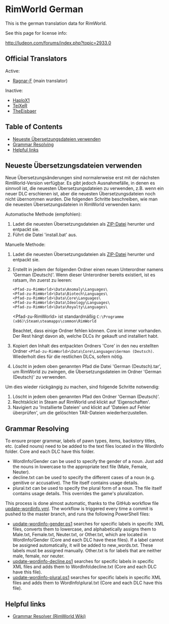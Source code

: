 RimWorld German
================

This is the german translation data for RimWorld.

See this page for license info:

http://ludeon.com/forums/index.php?topic=2933.0

Official Translators
--------------------
Active:
- [Ragnar-F](https://github.com/Ragnar-F) (main translator)

Inactive:
- [HaploX1](https://github.com/HaploX1)
- [TeiXeR](https://github.com/TeiXeR)
- [TheEisbaer](https://github.com/TheEisbaer)

Table of Contents
-----------------
- [Neueste Übersetzungsdateien verwenden](#neueste-übersetzungsdateien-verwenden)
- [Grammar Resolving](#grammar-resolving)
- [Helpful links](#helpful-links)

Neueste Übersetzungsdateien verwenden
-------------------------------------
Neue Übersetzungsänderungen sind normalerweise erst mit der nächsten RimWorld-Version verfügbar. Es gibt jedoch Ausnahmefälle, in denen es sinnvoll ist, die neuesten Übersetzungsdateien zu verwenden, z.B. wenn ein neuer DLC erschienen ist, aber die neuesten Übersetzungsdateien noch nicht übernommen wurden.
Die folgenden Schritte beschreiben, wie man die neuesten Übersetzungsdateien in RimWorld verwenden kann:

Automatische Methode (empfohlen):

1. Ladet die neuesten Übersetzungsdateien als [ZIP-Datei](https://github.com/Ludeon/RimWorld-de/archive/refs/heads/master.zip) herunter und entpackt sie.
2. Führt die Datei 'install.bat' aus.

Manuelle Methode:

1. Ladet die neuesten Übersetzungsdateien als [ZIP-Datei](https://github.com/Ludeon/RimWorld-de/archive/refs/heads/master.zip) herunter und entpackt sie.
2. Erstellt in jedem der folgenden Ordner einen neuen Unterordner namens 'German (Deutsch)'. Wenn dieser Unterordner bereits existiert, ist es ratsam, ihn zuerst zu leeren:
    ```
    <Pfad-zu-RimWorld>\Data\Anomaly\Languages\
    <Pfad-zu-RimWorld>\Data\Biotech\Languages\
    <Pfad-zu-RimWorld>\Data\Core\Languages\
    <Pfad-zu-RimWorld>\Data\Ideology\Languages\
    <Pfad-zu-RimWorld>\Data\Royalty\Languages\
    ```
    &lt;Pfad-zu-RimWorld&gt; ist standardmäßig ```C:\Programme (x86)\Steam\steamapps\common\RimWorld```
    
    Beachtet, dass einige Ordner fehlen können. Core ist immer vorhanden. Der Rest hängt davon ab, welche DLCs ihr gekauft und installiert habt. 
4. Kopiert den Inhalt des entpackten Ordners 'Core' in den neu erstellten Ordner ```<Pfad-zu-RimWorld>\Data\Core\Languages\German (Deutsch)```. Wiederholt dies für die restlichen DLCs, sofern nötig.
5. Löscht in jedem oben genannten Pfad die Datei 'German (Deutsch).tar', um RimWorld zu zwingen, die Übersetzungsdateien im Ordner 'German (Deutsch)' zu verwenden.

Um dies wieder rückgängig zu machen, sind folgende Schritte notwendig:

1. Löscht in jedem oben genannten Pfad den Ordner 'German (Deutsch)'.
2. Rechtsklickt in Steam auf RimWorld und klickt auf 'Eigenschaften'.
3. Navigiert zu 'Installierte Dateien' und klickt auf 'Dateien auf Fehler überprüfen', um die gelöschten TAR-Dateien wiederherzustellen.

Grammar Resolving
-----------------
To ensure proper grammar, labels of pawn types, items, backstory titles, etc. (called nouns) need to be added to the text files located in the WordInfo folder. Core and each DLC have this folder.
- WordInfo/Gender can be used to specify the gender of a noun. Just add the nouns in lowercase to the appropriate text file (Male, Female, Neuter).
- decline.txt can be used to specify the different cases of a noun (e.g. genitive or accusative). The file itself contains usage details.
- plural.txt can be used to specify the plural form of a noun. The file itself contains usage details. This overrides the game's pluralization.

This process is done almost automatic, thanks to the GitHub workflow file [update-wordinfo.yml](https://github.com/Ludeon/RimWorld-de/blob/master/.github/workflows/update-wordinfo.yml). The workflow is triggered every time a commit is pushed to the master branch, and runs the following PowerShell files:
- [update-wordinfo-gender.ps1](https://github.com/Ludeon/RimWorld-de/blob/master/update-wordinfo-gender.ps1) searches for specific labels in specific XML files, converts them to lowercase, and alphabetically assigns them to Male.txt, Female.txt, Neuter.txt, or Other.txt, which are located in WordInfo/Gender (Core and each DLC have these files). If a label cannot be assigned automatically, it will be added to new_words.txt. These labels must be assigned manually. Other.txt is for labels that are neither male, female, nor neuter.
- [update-wordinfo-decline.ps1](https://github.com/Ludeon/RimWorld-de/blob/master/update-wordinfo-decline.ps1) searches for specific labels in specific XML files and adds them to WordInfo\decline.txt (Core and each DLC have this file).
- [update-wordinfo-plural.ps1](https://github.com/Ludeon/RimWorld-de/blob/master/update-wordinfo-plural.ps1) searches for specific labels in specific XML files and adds them to WordInfo\plural.txt (Core and each DLC have this file).

Helpful links
-------------
- [Grammar Resolver (RimWorld Wiki)](https://rimworldwiki.com/wiki/Modding_Tutorials/GrammarResolver)
